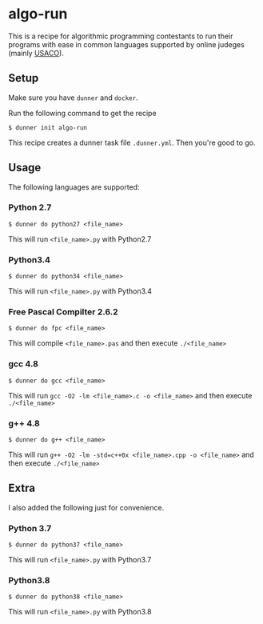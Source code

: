 # algo-run

This is a recipe for algorithmic programming contestants to run their programs with ease in common languages supported by online judeges (mainly [USACO](http://www.usaco.org/index.php?page=instructions/)). 

## Setup

Make sure you have `dunner` and `docker`. 

Run the following command to get the recipe
```
$ dunner init algo-run
```

This recipe creates a dunner task file `.dunner.yml`. Then you're good to go. 

## Usage

The following languages are supported:

### Python 2.7

```
$ dunner do python27 <file_name>
```
This will run `<file_name>.py` with Python2.7

### Python3.4
```
$ dunner do python34 <file_name>
```
This will run `<file_name>.py` with Python3.4

### Free Pascal Compilter 2.6.2
```
$ dunner do fpc <file_name>
```
This will compile `<file_name>.pas` and then execute `./<file_name>`

### gcc 4.8
```
$ dunner do gcc <file_name>
```
This will run `gcc -O2 -lm <file_name>.c -o <file_name>` and then execute `./<file_name>`

### g++ 4.8
```
$ dunner do g++ <file_name>
```
This will run `g++ -O2 -lm -std=c++0x <file_name>.cpp -o <file_name>` and then execute `./<file_name>`

## Extra
I also added the following just for convenience. 

### Python 3.7

```
$ dunner do python37 <file_name>
```
This will run `<file_name>.py` with Python3.7

### Python3.8
```
$ dunner do python38 <file_name>
```
This will run `<file_name>.py` with Python3.8